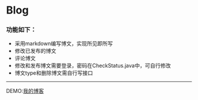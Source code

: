 # Blog
### 功能如下：
* 采用markdown编写博文，实现所见即所写
* 修改已发布的博文
* 评论博文
* 修改和发布博文需要登录，密码在CheckStatus.java中，可自行修改
* 博文type和删除博文需自行写接口
---
DEMO:[我的博客](duanwangye.xyz)
